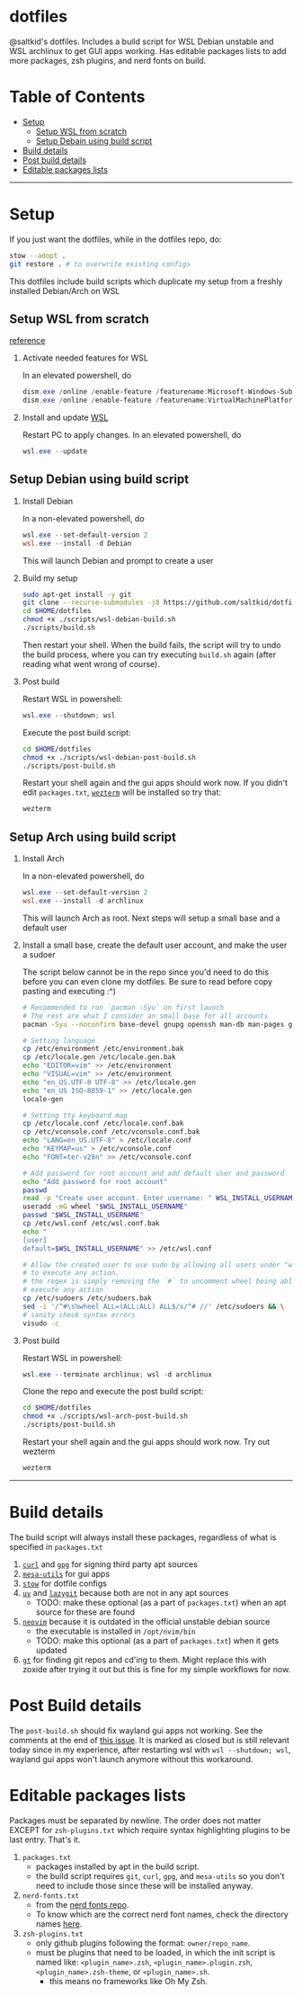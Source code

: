 # dotfiles
@saltkid's dotfiles. Includes a build script for WSL Debian unstable and WSL 
archlinux to get GUI apps working. Has editable packages lists to add more 
packages, zsh plugins, and nerd fonts on build. 

# Table of Contents
- [Setup](#setup)
    - [Setup WSL from scratch](#setup-wsl-from-scratch)
    - [Setup Debain using build script](#setup-debian-using-build-script)
- [Build details](#build-details)
- [Post build details](#post-build-details)
- [Editable packages lists](#editable-packages-lists)

---

# Setup
If you just want the dotfiles, while in the dotfiles repo, do:
```bash
stow --adopt .
git restore . # to overwrite existing configs
```
This dotfiles include build scripts which duplicate my setup from a freshly
installed Debian/Arch on WSL
## Setup WSL from scratch
[reference](https://wiki.debian.org/InstallingDebianOn/Microsoft/Windows/SubsystemForLinux)
1. Activate needed features for WSL

    In an elevated powershell, do
    ```powershell
    dism.exe /online /enable-feature /featurename:Microsoft-Windows-Subsystem-Linux /all /norestart
    dism.exe /online /enable-feature /featurename:VirtualMachinePlatform /all /norestartwsl.exe --install
    ```
2. Install and update [WSL](https://github.com/microsoft/WSL)

    Restart PC to apply changes. In an elevated powershell, do
    ```powershell
    wsl.exe --update
    ```
## Setup Debian using build script
1. Install Debian

    In a non-elevated powershell, do
    ```powershell
    wsl.exe --set-default-version 2
    wsl.exe --install -d Debian
    ```
    This will launch Debian and prompt to create a user
2. Build my setup
    ```bash
    sudo apt-get install -y git
    git clone --recurse-submodules -j8 https://github.com/saltkid/dotfiles.git $HOME/dotfiles
    cd $HOME/dotfiles
    chmod +x ./scripts/wsl-debian-build.sh
    ./scripts/build.sh
    ```
    Then restart your shell. When the build fails, the script will try to undo
    the build process, where you can try executing `build.sh` again (after
    reading what went wrong of course).
3. Post build

    Restart WSL in powershell:
    ```powershell
    wsl.exe --shutdown; wsl
    ```
    Execute the post build script:
    ```bash
    cd $HOME/dotfiles
    chmod +x ./scripts/wsl-debian-post-build.sh
    ./scripts/post-build.sh
    ```
    Restart your shell again and the gui apps should work now. If you
    didn't edit `packages.txt`, [`wezterm`](https://github.com/wez/wezterm)
    will be installed so try that:
    ```bash
    wezterm
    ```
## Setup Arch using build script
1. Install Arch

    In a non-elevated powershell, do
    ```powershell
    wsl.exe --set-default-version 2
    wsl.exe --install -d archlinux
    ```
    This will launch Arch as root. Next steps will setup a small base and a
    default user
2. Install a small base, create the default user account, and make the user a
sudoer

    The script below cannot be in the repo since you'd need to do this before
    you can even clone my dotfiles. Be sure to read before copy pasting and
    executing :^)
    ```bash
    # Recommended to run `pacman -Syu` on first launch
    # The rest are what I consider an small base for all accounts
    pacman -Syu --noconfirm base-devel gnupg openssh man-db man-pages git vim sudo

    # Setting language
    cp /etc/environment /etc/environment.bak
    cp /etc/locale.gen /etc/locale.gen.bak
    echo "EDITOR=vim" >> /etc/environment
    echo "VISUAL=vim" >> /etc/environment
    echo "en_US.UTF-8 UTF-8" >> /etc/locale.gen
    echo "en_US ISO-8859-1" >> /etc/locale.gen
    locale-gen

    # Setting tty keyboard map
    cp /etc/locale.conf /etc/locale.conf.bak
    cp /etc/vconsole.conf /etc/vconsole.conf.bak
    echo "LANG=en_US.UTF-8" > /etc/locale.conf
    echo "KEYMAP=us" > /etc/vconsole.conf
    echo "FONT=ter-v28n" >> /etc/vconsole.conf

    # Add password for root account and add default user and password
    echo "Add password for root account"
    passwd
    read -p "Create user account. Enter username: " WSL_INSTALL_USERNAME
    useradd -mG wheel "$WSL_INSTALL_USERNAME"
    passwd "$WSL_INSTALL_USERNAME"
    cp /etc/wsl.conf /etc/wsl.conf.bak
    echo "
    [user]
    default=$WSL_INSTALL_USERNAME" >> /etc/wsl.conf

    # Allow the created user to use sudo by allowing all users under "wheel" group
    # to execute any action.
    # the regex is simply removing the `#` to uncomment wheel being able to
    # execute any action
    cp /etc/sudoers /etc/sudoers.bak
    sed -i '/^#\s%wheel ALL=(ALL:ALL) ALL$/s/^# //' /etc/sudoers && \
    # sanity check syntax errors
    visudo -c
    ```
3. Post build

    Restart WSL in powershell:
    ```powershell
    wsl.exe --terminate archlinux; wsl -d archlinux
    ```
    Clone the repo and execute the post build script:
    ```bash
    cd $HOME/dotfiles
    chmod +x ./scripts/wsl-arch-post-build.sh
    ./scripts/post-build.sh
    ```
    Restart your shell again and the gui apps should work now. Try out wezterm
    ```bash
    wezterm
    ```
--- 

# Build details
The build script will always install these packages, regardless of what is
specified in `packages.txt`
1. [`curl`](https://curl.se/docs/manpage.html) and [`gpg`](https://gnupg.org/)
for signing third party apt sources
2. [`mesa-utils`](https://wiki.debian.org/Mesa) for gui apps
2. [`stow`](https://wiki.debian.org/Mesa) for dotfile configs
3. [`uv`](https://github.com/astral-sh/uv) and
[`lazygit`](https://github.com/jesseduffield/lazygit) because both are not in
any apt sources
    - TODO: make these optional (as a part of `packages.txt`) when an apt
    source for these are found
4. [`neovim`](https://github.com/neovim/neovim) because it is outdated in the
official unstable debian source
    -  the executable is installed in `/opt/nvim/bin`
    - TODO: make this optional (as a part of `packages.txt`) when it gets
    updated
5. [`gt`](https://github.com/saltkid/gt) for finding git repos and cd'ing to
them. Might replace this with zoxide after trying it out but this is fine for
my simple workflows for now.

# Post Build details
The `post-build.sh` should fix wayland gui apps not working. See the comments
at the end of [this issue](https://github.com/microsoft/wslg/issues/1032). It
is marked as closed but is still relevant today since in my experience, after
restarting wsl with `wsl --shutdown; wsl`, wayland gui apps won't launch
anymore without this workaround.

# Editable packages lists
Packages must be separated by newline. The order does not matter EXCEPT for
`zsh-plugins.txt` which require syntax highlighting plugins to be last entry.
That's it.
1. `packages.txt`
    - packages installed by apt in the build script.
    - the build script requires `git`, `curl`, `gpg`, and `mesa-utils` so you
    don't need to include those since these will be installed anyway.
2. `nerd-fonts.txt`
    - from the [nerd fonts repo](https://github.com/ryanoasis/nerd-fonts).
    - To know which are the correct nerd font names,
    check the directory names
    [here](https://github.com/ryanoasis/nerd-fonts/tree/master/patched-fonts).
3. `zsh-plugins.txt`
    - only github plugins following the format: `owner/repo_name`.
    - must be plugins that need to be loaded, in which the init script is
    named like: `<plugin_name>.zsh`, `<plugin_name>.plugin.zsh`,
    `<plugin_name>.zsh-theme`, or `<plugin_name>.sh`.
        - this means no frameworks like Oh My Zsh.
